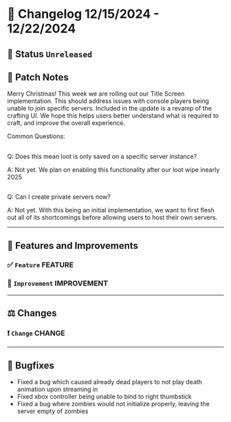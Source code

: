 # :bookmark_tabs:  Changelog 12/15/2024 - 12/22/2024

## :red_circle: Status `Unreleased`

## :speech_balloon: Patch Notes
Merry Christmas! This week we are rolling out our Title Screen implementation. This should address issues with console players being unable to join specific servers.
Included in the update is a revamp of the crafting UI. We hope this helps users better understand what is required to craft, and improve the overall experience.

Common Questions:
## 
Q: Does this mean loot is only saved on a specific server instance?

A: Not yet. We plan on enabling this functionality after our loot wipe inearly 2025
## 
Q: Can I create private servers now?

A: Not yet. With this being an initial implementation, we want to first flesh out all of its shortcomings before allowing users to host their own servers.
________

## :loudspeaker: Features and Improvements


### :white_check_mark: `Feature` FEATURE

### :arrow_up_small: `Improvement` IMPROVEMENT

________

## :balance_scale: Changes

### :exclamation: `Change` CHANGE

________

## :bug: Bugfixes
- Fixed a bug which caused already dead players to not play death animation upon streaming in
- Fixed xbox controller being unable to bind to right thumbstick
- Fixed a bug where zombies would not initialize properly, leaving the server empty of zombies